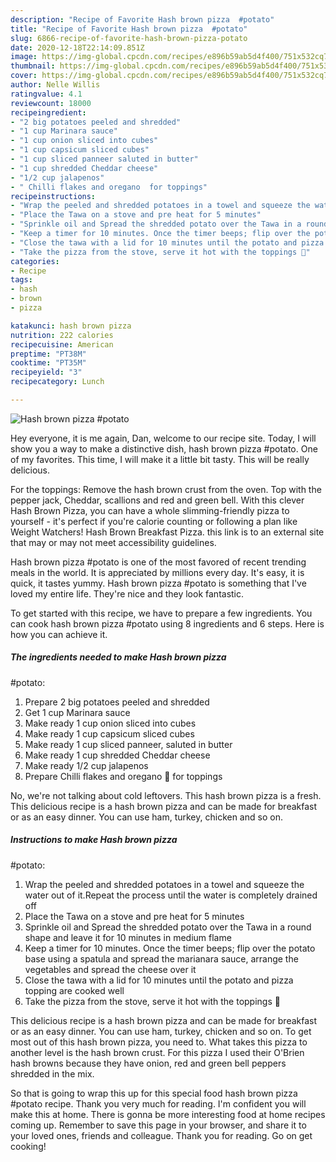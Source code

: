 ```yaml
---
description: "Recipe of Favorite Hash brown pizza  #potato"
title: "Recipe of Favorite Hash brown pizza  #potato"
slug: 6866-recipe-of-favorite-hash-brown-pizza-potato
date: 2020-12-18T22:14:09.851Z
image: https://img-global.cpcdn.com/recipes/e896b59ab5d4f400/751x532cq70/hash-brown-pizza-potato-recipe-main-photo.jpg
thumbnail: https://img-global.cpcdn.com/recipes/e896b59ab5d4f400/751x532cq70/hash-brown-pizza-potato-recipe-main-photo.jpg
cover: https://img-global.cpcdn.com/recipes/e896b59ab5d4f400/751x532cq70/hash-brown-pizza-potato-recipe-main-photo.jpg
author: Nelle Willis
ratingvalue: 4.1
reviewcount: 18000
recipeingredient:
- "2 big potatoes peeled and shredded"
- "1 cup Marinara sauce"
- "1 cup onion sliced into cubes"
- "1 cup capsicum sliced cubes"
- "1 cup sliced panneer saluted in butter"
- "1 cup shredded Cheddar cheese"
- "1/2 cup jalapenos"
- " Chilli flakes and oregano  for toppings"
recipeinstructions:
- "Wrap the peeled and shredded potatoes in a towel and squeeze the water out of it.Repeat the process until the water is completely drained off"
- "Place the Tawa on a stove and pre heat for 5 minutes"
- "Sprinkle oil and Spread the shredded potato over the Tawa in a round shape and leave it for 10 minutes in medium flame"
- "Keep a timer for 10 minutes. Once the timer beeps; flip over the potato base using a spatula and spread the marianara sauce, arrange the vegetables and spread the cheese over it"
- "Close the tawa with a lid for 10 minutes until the potato and pizza topping are cooked well"
- "Take the pizza from the stove, serve it hot with the toppings 🍕"
categories:
- Recipe
tags:
- hash
- brown
- pizza

katakunci: hash brown pizza 
nutrition: 222 calories
recipecuisine: American
preptime: "PT38M"
cooktime: "PT35M"
recipeyield: "3"
recipecategory: Lunch

---
```



![Hash brown pizza 
#potato](https://img-global.cpcdn.com/recipes/e896b59ab5d4f400/751x532cq70/hash-brown-pizza-potato-recipe-main-photo.jpg)

Hey everyone, it is me again, Dan, welcome to our recipe site. Today, I will show you a way to make a distinctive dish, hash brown pizza 
#potato. One of my favorites. This time, I will make it a little bit tasty. This will be really delicious.

For the toppings: Remove the hash brown crust from the oven. Top with the pepper jack, Cheddar, scallions and red and green bell. With this clever Hash Brown Pizza, you can have a whole slimming-friendly pizza to yourself - it&#39;s perfect if you&#39;re calorie counting or following a plan like Weight Watchers! Hash Brown Breakfast Pizza. this link is to an external site that may or may not meet accessibility guidelines.

Hash brown pizza 
#potato is one of the most favored of recent trending meals in the world. It is appreciated by millions every day. It's easy, it is quick, it tastes yummy. Hash brown pizza 
#potato is something that I've loved my entire life. They're nice and they look fantastic.


To get started with this recipe, we have to prepare a few ingredients. You can cook hash brown pizza 
#potato using 8 ingredients and 6 steps. Here is how you can achieve it.

<!--inarticleads1-->

##### The ingredients needed to make Hash brown pizza 
#potato:

1. Prepare 2 big potatoes peeled and shredded
1. Get 1 cup Marinara sauce
1. Make ready 1 cup onion sliced into cubes
1. Make ready 1 cup capsicum sliced cubes
1. Make ready 1 cup sliced panneer, saluted in butter
1. Make ready 1 cup shredded Cheddar cheese
1. Make ready 1/2 cup jalapenos
1. Prepare  Chilli flakes and oregano 🌿 for toppings


No, we&#39;re not talking about cold leftovers. This hash brown pizza is a fresh. This delicious recipe is a hash brown pizza and can be made for breakfast or as an easy dinner. You can use ham, turkey, chicken and so on. 

<!--inarticleads2-->

##### Instructions to make Hash brown pizza 
#potato:

1. Wrap the peeled and shredded potatoes in a towel and squeeze the water out of it.Repeat the process until the water is completely drained off
1. Place the Tawa on a stove and pre heat for 5 minutes
1. Sprinkle oil and Spread the shredded potato over the Tawa in a round shape and leave it for 10 minutes in medium flame
1. Keep a timer for 10 minutes. Once the timer beeps; flip over the potato base using a spatula and spread the marianara sauce, arrange the vegetables and spread the cheese over it
1. Close the tawa with a lid for 10 minutes until the potato and pizza topping are cooked well
1. Take the pizza from the stove, serve it hot with the toppings 🍕


This delicious recipe is a hash brown pizza and can be made for breakfast or as an easy dinner. You can use ham, turkey, chicken and so on. To get most out of this hash brown pizza, you need to. What takes this pizza to another level is the hash brown crust. For this pizza I used their O&#39;Brien hash browns because they have onion, red and green bell peppers shredded in the mix. 

So that is going to wrap this up for this special food hash brown pizza 
#potato recipe. Thank you very much for reading. I'm confident you will make this at home. There is gonna be more interesting food at home recipes coming up. Remember to save this page in your browser, and share it to your loved ones, friends and colleague. Thank you for reading. Go on get cooking!
